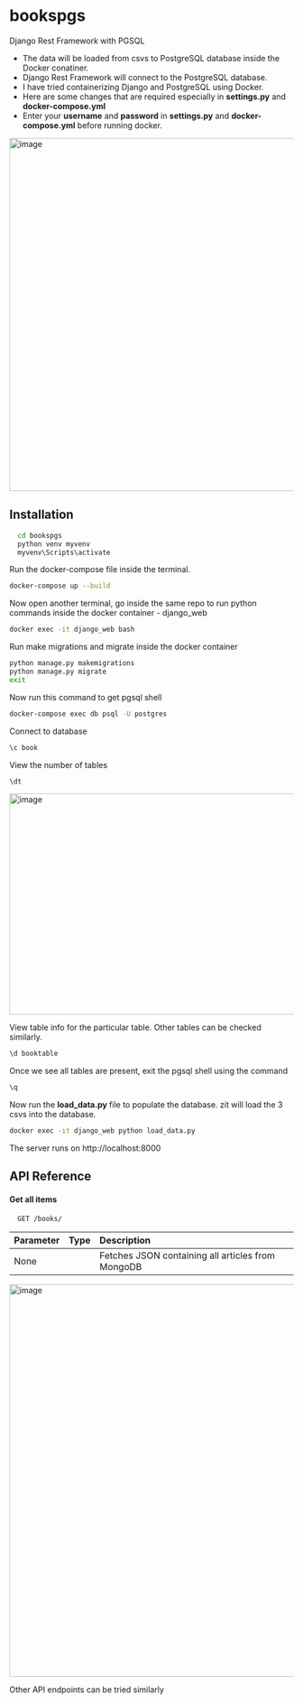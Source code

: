 # bookspgs
Django Rest Framework with PGSQL
- The data will be loaded from csvs to PostgreSQL database inside the Docker conatiner.
- Django Rest Framework will connect to the PostgreSQL database.
- I have tried containerizing Django and PostgreSQL using Docker.
- Here are some changes that are required especially in **settings.py** and **docker-compose.yml**
- Enter your **username** and **password** in **settings.py** and **docker-compose.yml** before running docker.

<img width="1308" height="626" alt="image" src="https://github.com/user-attachments/assets/3d0ab607-8965-4ba1-a8d4-0be553b0aa30" />



## Installation

```bash
  cd bookspgs
  python venv myvenv
  myvenv\Scripts\activate
```

Run the docker-compose file inside the terminal.
```bash
docker-compose up --build
```

Now open another terminal, go inside the same repo to run python commands inside the docker container - django_web
```bash
docker exec -it django_web bash
```
Run make migrations and migrate inside the docker container
```bash
python manage.py makemigrations
python manage.py migrate
exit
```
Now run this command to get pgsql shell
```bash
docker-compose exec db psql -U postgres
```
Connect to database
```bash
\c book
```
View the number of tables
```bash
\dt 
```
<img width="763" height="392" alt="image" src="https://github.com/user-attachments/assets/a2b27e00-f54b-4a2a-9704-e484735311a9" />

View table info for the particular table. Other tables can be checked similarly.
```bash
\d booktable
```
Once we see all tables are present, exit the pgsql shell using the command
```bash
\q
```
Now run the **load_data.py** file to populate the database. zit will load the 3 csvs into the database.
```bash
docker exec -it django_web python load_data.py
```

The server runs on http://localhost:8000

## API Reference

#### Get all items

```http
  GET /books/
```

| Parameter | Type     | Description                |
| :-------- | :------- | :------------------------- |
| None |  | Fetches JSON containing all articles from MongoDB |
<img width="1212" height="696" alt="image" src="https://github.com/user-attachments/assets/ea5013cd-e418-46df-a450-87ad9a834c5e" />

Other API endpoints can be tried similarly
